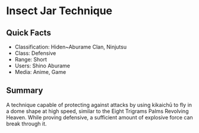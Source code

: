 # Insect Jar Technique

## Quick Facts
- Classification: Hiden~Aburame Clan, Ninjutsu
- Class: Defensive
- Range: Short
- Users: Shino Aburame
- Media: Anime, Game

## Summary
A technique capable of protecting against attacks by using kikaichū to fly in a dome shape at high speed, similar to the Eight Trigrams Palms Revolving Heaven. While proving defensive, a sufficient amount of explosive force can break through it.
